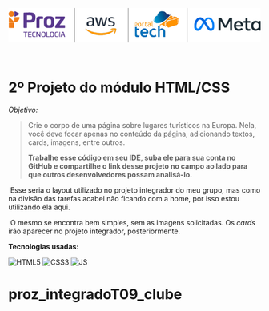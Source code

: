 ![](https://github.com/maketshu/proz_turismo_prototipo/blob/main/logoproz.png)

​				

# 2º Projeto do módulo HTML/CSS



*Objetivo:*

> Crie o corpo de uma página sobre lugares turísticos na Europa. Nela, você deve focar apenas no conteúdo da página, adicionando textos, cards, imagens, entre outros. 
>
> **Trabalhe esse código em seu IDE, suba ele para sua conta no GitHub e compartilhe o link desse projeto no campo ao lado para que outros desenvolvedores possam analisá-lo.**



​				Esse seria o  layout utilizado no projeto integrador do meu grupo, mas como na divisão das tarefas acabei não ficando com a home, por isso estou utilizando ela aqui.

​				O mesmo se encontra bem simples, sem as imagens solicitadas. Os *cards* irão aparecer no projeto integrador, posteriormente.



**Tecnologias usadas:**

<div style="display: inline_block" >
    <img aling="center" alt="HTML5" src="https://img.shields.io/badge/HTML5-E34F26?style=for-the-badge&logo=html5&logoColor=white" />
    <img aling="center" alt="CSS3" src="https://img.shields.io/badge/CSS3-1572B6?style=for-the-badge&logo=css3&logoColor=white" />
    <img aling="center" alt="JS" src="https://img.shields.io/badge/JavaScript-F7DF1E?style=for-the-badge&logo=javascript&logoColor=black" />

# proz_integradoT09_clube
